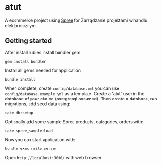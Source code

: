 # atut

A ecommerce project using [Spree](http://spreecommerce.com/) for Zarządzanie projektami w handlu elektornicznym.

## Getting started 

After install rubies install bundler gem:

    gem install bundler

Install all gems needed for application

    bundle install

When complete, create ```config/database.yml``` you can use ```config/database.example.yml``` as a template. Create a 'atut' user in the database of your choice (postgresql assumed). Then create a database, run migrations, add seed data using:

    rake db:setup

Optionally add some sample Spree products, categories, orders with:

    rake spree_sample:load

Now you can start application with:

    bundle exec rails server 

Open ```http://localhost:3000/``` with web browser